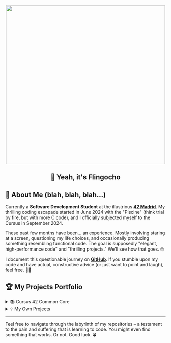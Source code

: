 <!-- filepath: /home/calcifer/Escritorio/README.md -->
<div align=center>
<img src="https://media4.giphy.com/media/v1.Y2lkPTc5MGI3NjExMTNteGYyMnpseGtmeW4xaWU4a2JteDVqcmk2NGFrNTN4cXA3bzFscyZlcD12MV9pbnRlcm5hbF9naWZfYnlfaWQmY3Q9Zw/Wo0Yw7qwzgQak/giphy.gif" width="500px">
  
## 👋 Yeah, it\'s Flingocho
</div>

## 🚀 About Me (blah, blah, blah...)

Currently a **Software Development Student** at the illustrious [**42 Madrid**](https://www.42madrid.com/). My thrilling coding escapade started in June 2024 with the "Piscine" (think trial by fire, but with more C code), and I officially subjected myself to the Cursus in September 2024.

These past few months have been... an experience. Mostly involving staring at a screen, questioning my life choices, and occasionally producing something resembling functional code. The goal is supposedly "elegant, high-performance code" and "thrilling projects." We'll see how that goes. 🙄

I document this questionable journey on [**GitHub**](https://github.com/Flingocho). If you stumble upon my code and have actual, constructive advice (or just want to point and laugh), feel free. 🤷‍♂️

## 🏆 My Projects Portfolio

<details>
<summary>📚 Cursus 42 Common Core</summary>

<details>
<summary>🎯 Milestone 0️⃣</summary>

- [`libft`](https://github.com/Flingocho/libft) - My foundational C library.
</details>

<details>
<summary>🎯 Milestone 1️⃣</summary>

- [`ft_printf`](https://github.com/Flingocho/ft_printf) - A custom implementation of the C `printf` function.
- [`get_next_line (gnl)`](https://github.com/Flingocho/get_next_line) - Reading lines from file descriptors.
</details>

<details>
<summary>🎯 Milestone 2️⃣</summary>

- [`so_long`](https://github.com/Flingocho/so_long) - A simple 2D game. 🎮
- [`minitalk`](https://github.com/Flingocho/minitalk) - A client-server communication program using signals.
</details>

<details>
<summary>🎯 Milestone 3️⃣</summary>

- [`minishell`](https://github.com/Flingocho/minishell) - Crafting my own shell. 🐚
- [`philosophers`](https://github.com/Flingocho/philosophers) - The Dining Philosophers problem. 🤔
</details>

<details>
<summary>🎯 Milestone 4️⃣</summary>

- [`cub3d`](https://github.com/Flingocho/cub3d) - A Wolfenstein 3D-like game using raycasting. 🐺
</details>

<details>
<summary>🎯 Milestone 5️⃣</summary>

- [`ft_irc`](https://github.com/nisp3ro/ft_irc) - Building an Internet Relay Chat server. 💬
</details>

</details>

<details>
<summary>💡 My Own Projects</summary>

- [freeze_stalker](https://github.com/Flingocho/freeze_stalker) - Hardcoded whatsapp "scrapping" bot.
- [audio_pill_injection](https://github.com/Flingocho/audio_pill_injection) - PoC infecting audio for leak tracking

</details>

---

Feel free to navigate through the labyrinth of my repositories – a testament to the pain and suffering that is learning to code. You might even find something that works. Or not. Good luck. 🍀

